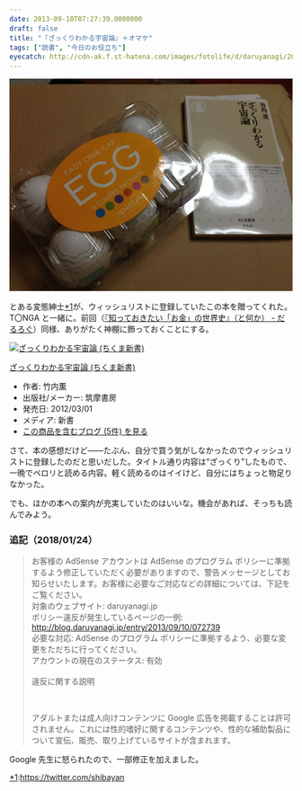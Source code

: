 ```yaml
---
date: 2013-09-10T07:27:39.0000000
draft: false
title: "『ざっくりわかる宇宙論』＋オマケ"
tags: ["読書", "今日のお役立ち"]
eyecatch: http://cdn-ak.f.st-hatena.com/images/fotolife/d/daruyanagi/20130904/20130904115526.jpg
---
```

<p><span itemscope itemtype="http://schema.org/Photograph"><img src="20130904115526.jpg" alt="f:id:daruyanagi:20130904115526j:plain" title="f:id:daruyanagi:20130904115526j:plain" class="hatena-fotolife" itemprop="image"></span></p><p>とある変態紳士<a href="#f-7aa7fbfc" name="fn-7aa7fbfc" title="https://twitter.com/shibayan">*1</a>が、ウィッシュリストに登録していたこの本を贈ってくれた。T〇NGA と一緒に。前回（<a href="https://blog.daruyanagi.jp/entry/2013/07/04/032630">&#x300E;&#x77E5;&#x3063;&#x3066;&#x304A;&#x304D;&#x305F;&#x3044;&#x300C;&#x304A;&#x91D1;&#x300D;&#x306E;&#x4E16;&#x754C;&#x53F2;&#x300F;&#xFF08;&#x3068;&#x4F55;&#x304B;&#xFF09; - &#x3060;&#x308B;&#x308D;&#x3050;</a>）同様、ありがたく神棚に飾っておくことにする。</p><p><div class="hatena-asin-detail"><a href="http://www.amazon.co.jp/exec/obidos/ASIN/4480066527/bestylesnet-22/"><img src="https://images-fe.ssl-images-amazon.com/images/I/41wJoZKW8UL._SL160_.jpg" class="hatena-asin-detail-image" alt="ざっくりわかる宇宙論 (ちくま新書)" title="ざっくりわかる宇宙論 (ちくま新書)"></a><div class="hatena-asin-detail-info"><p class="hatena-asin-detail-title"><a href="http://www.amazon.co.jp/exec/obidos/ASIN/4480066527/bestylesnet-22/">ざっくりわかる宇宙論 (ちくま新書)</a></p><ul><li><span class="hatena-asin-detail-label">作者:</span> 竹内薫</li><li><span class="hatena-asin-detail-label">出版社/メーカー:</span> 筑摩書房</li><li><span class="hatena-asin-detail-label">発売日:</span> 2012/03/01</li><li><span class="hatena-asin-detail-label">メディア:</span> 新書</li><li><a href="http://d.hatena.ne.jp/asin/4480066527/bestylesnet-22" target="_blank">この商品を含むブログ (5件) を見る</a></li></ul></div><div class="hatena-asin-detail-foot"></div></div></p><p>さて、本の感想だけど――たぶん、自分で買う気がしなかったのでウィッシュリストに登録したのだと思いだした。タイトル通り内容は“ざっくり”したもので、一晩でペロリと読める内容。軽く読めるのはイイけど、自分にはちょっと物足りなかった。</p><p>でも、ほかの本への案内が充実していたのはいいな。機会があれば、そっちも読んでみよう。</p>

<div class="section">
<h3>追記（2018/01/24）</h3>

<blockquote>
<p>お客様の AdSense アカウントは AdSense のプログラム ポリシーに準拠するよう修正していただく必要がありますので、警告メッセージとしてお知らせいたします。お客様に必要なご対応などの詳細については、下記をご覧ください。<br />
対象のウェブサイト: daruyanagi.jp<br />
ポリシー違反が発生しているページの一例: <a href="http://blog.daruyanagi.jp/entry/2013/09/10/072739">http://blog.daruyanagi.jp/entry/2013/09/10/072739</a><br />
必要な対応: AdSense のプログラム ポリシーに準拠するよう、必要な変更をただちに行ってください。<br />
アカウントの現在のステータス: 有効<br />
<br />
違反に関する説明</p><br />
<p>アダルトまたは成人向けコンテンツに Google 広告を掲載することは許可されません。これには性的嗜好に関するコンテンツや、性的な補助製品について宣伝、販売、取り上げているサイトが含まれます。</p>

</blockquote>
<p>Google 先生に怒られたので、一部修正を加えました。</p>

</div><div class="footnote">
<p class="footnote"><a href="#fn-7aa7fbfc" name="f-7aa7fbfc" class="footnote-number">*1</a><span class="footnote-delimiter">:</span><span class="footnote-text"><a href="https://twitter.com/shibayan">https://twitter.com/shibayan</a></span></p>
</div>